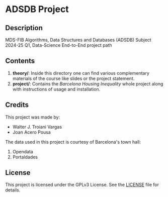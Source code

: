 # ADSDB Project

## Description 
MDS-FIB Algorithms, Data Structures and Databases (ADSDB) Subject 2024-25 Q1, Data-Science End-to-End project path

## Contents

1. **theory/**: Inside this directory one can find various complementary materials of the course like slides or the project statement.
2. **project/**: Contains the *Barcelona Housing Inequality* whole project along with instructions of usage and installation. 

## Credits
This project was made by: 

- Walter J. Troiani Vargas 
- Joan Acero Pousa

The data used in this project is courtesy of Barcelona's town hall:
1. Opendata 
2. Portaldades 

## License
This project is licensed under the GPLv3 License. See the [LICENSE](../LICENSE) file for details.
